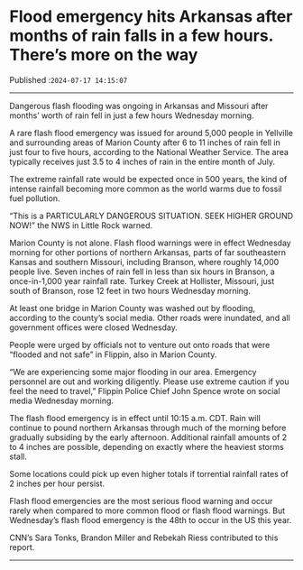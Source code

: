 # Flood emergency hits Arkansas after months of rain falls in a few hours. There’s more on the way

Published :`2024-07-17 14:15:07`

---

Dangerous flash flooding was ongoing in Arkansas and Missouri after months’ worth of rain fell in just a few hours Wednesday morning.

A rare flash flood emergency was issued for around 5,000 people in Yellville and surrounding areas of Marion County after 6 to 11 inches of rain fell in just four to five hours, according to the National Weather Service. The area typically receives just 3.5 to 4 inches of rain in the entire month of July.

The extreme rainfall rate would be expected once in 500 years, the kind of intense rainfall becoming more common as the world warms due to fossil fuel pollution.

“This is a PARTICULARLY DANGEROUS SITUATION. SEEK HIGHER GROUND NOW!” the NWS in Little Rock warned.

Marion County is not alone. Flash flood warnings were in effect Wednesday morning for other portions of northern Arkansas, parts of far southeastern Kansas and southern Missouri, including Branson, where roughly 14,000 people live. Seven inches of rain fell in less than six hours in Branson, a once-in-1,000 year rainfall rate. Turkey Creek at Hollister, Missouri, just south of Branson, rose 12 feet in two hours Wednesday morning.

At least one bridge in Marion County was washed out by flooding, according to the county’s social media. Other roads were inundated, and all government offices were closed Wednesday.

People were urged by officials not to venture out onto roads that were “flooded and not safe” in Flippin, also in Marion County.

“We are experiencing some major flooding in our area. Emergency personnel are out and working diligently. Please use extreme caution if you feel the need to travel,” Flippin Police Chief John Spence wrote on social media Wednesday morning.

The flash flood emergency is in effect until 10:15 a.m. CDT. Rain will continue to pound northern Arkansas through much of the morning before gradually subsiding by the early afternoon. Additional rainfall amounts of 2 to 4 inches are possible, depending on exactly where the heaviest storms stall.

Some locations could pick up even higher totals if torrential rainfall rates of 2 inches per hour persist.

Flash flood emergencies are the most serious flood warning and occur rarely when compared to more common flood or flash flood warnings. But Wednesday’s flash flood emergency is the 48th to occur in the US this year.

CNN’s Sara Tonks, Brandon Miller and Rebekah Riess contributed to this report.

---

